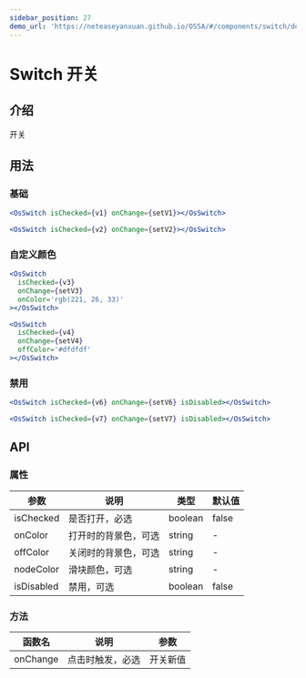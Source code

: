 ```yaml
---
sidebar_position: 27
demo_url: 'https://neteaseyanxuan.github.io/OSSA/#/components/switch/demo/index'
---
```


# Switch 开关

## 介绍
开关

## 用法
### 基础
```jsx
<OsSwitch isChecked={v1} onChange={setV1}></OsSwitch>

<OsSwitch isChecked={v2} onChange={setV2}></OsSwitch>
```
### 自定义颜色
```jsx
<OsSwitch
  isChecked={v3}
  onChange={setV3}
  onColor='rgb(221, 26, 33)'
></OsSwitch>

<OsSwitch
  isChecked={v4}
  onChange={setV4}
  offColor='#dfdfdf'
></OsSwitch>
```
### 禁用
```jsx
<OsSwitch isChecked={v6} onChange={setV6} isDisabled></OsSwitch>

<OsSwitch isChecked={v7} onChange={setV7} isDisabled></OsSwitch>
```



## API
### 属性
|参数|说明|类型|默认值|
|------|------|------|------|
|isChecked|是否打开，必选|boolean|false|
|onColor|打开时的背景色，可选|string|-|
|offColor|关闭时的背景色，可选|string|-|
|nodeColor|滑块颜色，可选|string|-|
|isDisabled|禁用，可选|boolean|false|


### 方法
|函数名|说明|参数|
|------|------|------|
|onChange|点击时触发，必选|开关新值|

